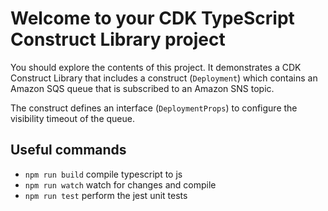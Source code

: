 # Welcome to your CDK TypeScript Construct Library project

You should explore the contents of this project. It demonstrates a CDK Construct Library that includes a construct (`Deployment`)
which contains an Amazon SQS queue that is subscribed to an Amazon SNS topic.

The construct defines an interface (`DeploymentProps`) to configure the visibility timeout of the queue.

## Useful commands

* `npm run build`   compile typescript to js
* `npm run watch`   watch for changes and compile
* `npm run test`    perform the jest unit tests
